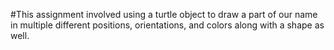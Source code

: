 #This assignment involved using a turtle object to draw a part of our name in multiple different positions, orientations, and colors along with a shape as well.

